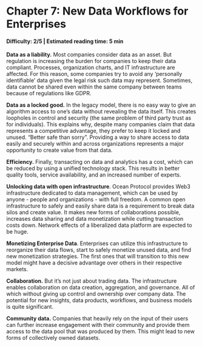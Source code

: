 # Chapter 7: New Data Workflows for Enterprises
#### Difficulty: **2/5** \| Estimated reading time: **5 min**

<dialog character="squid">Why are we doing all this, you may ask. Traditional data science workflows have been working fine for data scientists after all. Why transition to a new model?
Let’s explore the benefits of a diverse and flourishing data underworld.
</dialog>

**Data as a liability.** Most companies consider data as an asset. But regulation is increasing the burden for companies to keep their data compliant. Processes, organization charts, and IT infrastructure are affected. For this reason, some companies try to avoid any ‘personally identifiable’ data given the legal risk such data may represent. Sometimes, data cannot be shared even within the same company between teams because of regulations like GDPR.

**Data as a locked good.** In the legacy model, there is no easy way to give an algorithm access to one’s data without revealing the data itself. This creates loopholes in control and security (the same problem of third party trust as for individuals). This explains why, despite many companies claim that data represents a competitive advantage, they prefer to keep it locked and unused. “Better safe than sorry”. Providing a way to share access to data easily and securely within and across organizations represents a major opportunity to create value from that data.

**Efficiency.** Finally, transacting on data and analytics has a cost, which can be reduced by using a unified technology stack. This results in better quality tools, service availability, and an increased number of experts.

**Unlocking data with open infrastructure**. Ocean Protocol provides Web3 infrastructure dedicated to data management, which can be used by anyone - people and organizations - with full freedom. A common open infrastructure to safely and easily share data is a requirement to break data silos and create value. It makes new forms of collaborations possible, increases data sharing and data monetization while cutting transaction costs down. Network effects of a liberalized data platform are expected to be huge.

**Monetizing Enterprise Data**. Enterprises can utilize this infrastructure to reorganize their data flows, start to safely monetize unused data, and find new monetization strategies. The first ones that will transition to this new model might have a decisive advantage over others in their respective markets.

**Collaboration.** But it’s not just about trading data. The infrastructure enables collaboration on data creation, aggregation, and governance. All of which without giving up control and ownership over company data. The potential for new insights, data products, workflows, and business models is quite significant.

**Community data.** Companies that heavily rely on the input of their users can further increase engagement with their community and provide them access to the data pool that was produced by them. This might lead to new forms of collectively owned datasets.
